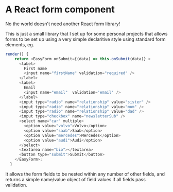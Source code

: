 # A React form component

No the world doesn't need another React form library!

This is just a small library that I set up for some personal projects that allows forms to be set up using a very simple declaritive style using standard form elements, eg.

```javascript
render() {
    return <EasyForm onSubmit={(data) => this.onSubmit(data)} >
      <label>
        First name
        <input name="firstName" validation="required" />
      </label>
      <label>
        Email
        <input name="email"  validation='email' />
      </label>
      <input type="radio" name="relationship" value="sister" />
      <input type="radio" name="relationship" value="mum" />
      <input type="radio" name="relationship" value="dad" />
      <input type="checkbox" name="newsletterSub" />
      <select name="car" multiple>
        <option value="volvo">Volvo</option>
        <option value="saab">Saab</option>
        <option value="mercedes">Mercedes</option>
        <option value="audi">Audi</option>
      </select>
      <textarea name="bio"></textarea>
      <button type="submit">Submit</button>
    </EasyForm>;
  }
```

It allows the form fields to be nested within any number of other fields, and returns a simple name/value object of field values if all fields pass validation.